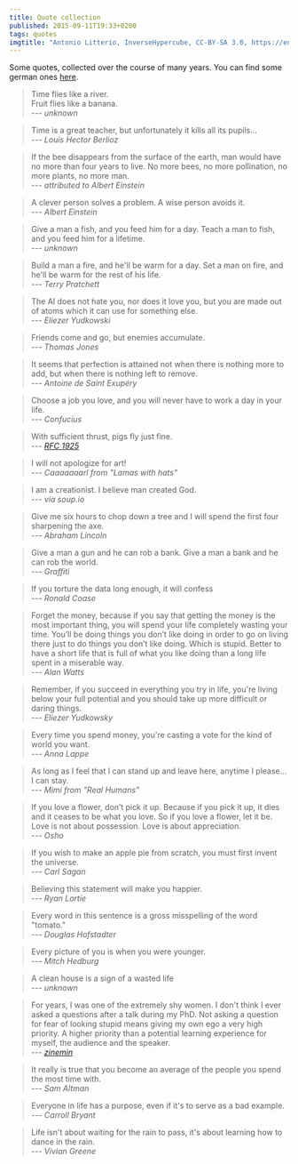 ```yaml
---
title: Quote collection
published: 2015-09-11T19:33+0200
tags: quotes
imgtitle: "Antonio Litterio, InverseHypercube, CC-BY-SA 3.0, https://en.wikipedia.org/wiki/File:Stipula_fountain_pen.jpg"
---
```


Some quotes, collected over the course of many years. You can find some german ones [here](/zitate/).

> Time flies like a river.  
> Fruit flies like a banana.  
> --- *unknown*

> Time is a great teacher, but unfortunately it kills all its pupils...  
> --- *Louis Hector Berlioz*

> If the bee disappears from the surface of the earth, man would have no more than four years to live. No more bees, no more pollination, no more plants, no more man.  
> --- *attributed to Albert Einstein*

> A clever person solves a problem. A wise person avoids it.  
> --- *Albert Einstein*

> Give a man a fish, and you feed him for a day. Teach a man to fish, and you feed him for a lifetime.  
> --- *unknown*

> Build a man a fire, and he'll be warm for a day. Set a man on fire, and he'll be warm for the rest of his life.  
> --- *Terry Pratchett*

> The AI does not hate you, nor does it love you, but you are made out of atoms which it can use for something else.  
> --- *Eliezer Yudkowski*

> Friends come and go, but enemies accumulate.  
> --- *Thomas Jones*

> It seems that perfection is attained not when there is nothing more to add, but when there is nothing left to remove.  
> --- *Antoine de Saint Exupéry*

> Choose a job you love, and you will never have to work a day in your life.  
> --- *Confucius*

> With sufficient thrust, pigs fly just fine.  
> --- *[RFC 1925](https://tools.ietf.org/html/rfc1925)*

> I will not apologize for art!  
> --- *Caaaaaaarl from "Lamas with hats"*

> I am a creationist. I believe man created God.  
> --- *via soup.io*

> Give me six hours to chop down a tree and I will spend the first four sharpening the axe.  
> --- *Abraham Lincoln*

> Give a man a gun and he can rob a bank. Give a man a bank and he can rob the world.  
> --- *Graffiti*

> If you torture the data long enough, it will confess  
> --- *Ronald Coase*

> Forget the money, because if you say that getting the money is the most important thing, you will spend your life completely wasting your time. You’ll be doing things you don’t like doing in order to go on living there just to do things you don’t like doing. Which is stupid. Better to have a short life that is full of what you like doing than a long life spent in a miserable way.  
> --- *Alan Watts*

> Remember, if you succeed in everything you try in life, you're living below your full potential and you should take up more difficult or daring things.  
> --- *Eliezer Yudkowsky*

> Every time you spend money, you're casting a vote for the kind of world you want.  
> --- *Anna Lappe*

> As long as I feel that I can stand up and leave here, anytime I please... I can stay.  
> --- *Mimi from "Real Humans"*

> If you love a flower, don’t pick it up. Because if you pick it up, it dies and it ceases to be what you love. So if you love a flower, let it be. Love is not about possession. Love is about appreciation.  
> --- *Osho*

> If you wish to make an apple pie from scratch, you must first invent the universe.  
> --- *Carl Sagan*

> Believing this statement will make you happier.  
> --- *Ryan Lortie*

> Every word in this sentence is a gross misspelling of the word "tomato."  
> --- *Douglas Hofstadter*

> Every picture of you is when you were younger.  
> --- *Mitch Hedburg*

> A clean house is a sign of a wasted life  
> --- *unknown*

> For years, I was one of the extremely shy women. I don't think I ever asked a questions after a talk during my PhD.
Not asking a question for fear of looking stupid means giving my own ego a very high priority. A higher priority than a potential learning experience for myself, the audience and the speaker.  
> --- *[zinemin](http://deevybee.blogspot.co.uk/2012/03/cmon-sisters-speak-out.html?showComment=1336250423021#c1456782987103206438)*

> It really is true that you become an average of the people you spend the most time with.  
> --- *Sam Altman*

> Everyone in life has a purpose, even if it's to serve as a bad example.  
> --- *Carroll Bryant*

> Life isn't about waiting for the rain to pass, it's about learning how to dance in the rain.  
> --- *Vivian Greene*
